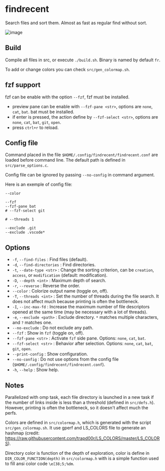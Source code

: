 # findrecent
Search files and sort them. Almost as fast as regular find without sort.

![image](https://github.com/user-attachments/assets/18061252-a22b-491c-a464-6316335c4b96)

## Build
Compile all files in src, or execute `./build.sh`. Binary is named by default `fr`.

To add or change colors you can check `src/gen_colormap.sh`.

## fzf support
fzf can be enable with the option `--fzf`, fzf must be installed.
- preview pane can be enable with `--fzf-pane <str>`, options are `none`, `cat`, `bat`. bat must be installed.
- if enter is pressed, the action define by `--fzf-select <str>`, options are `none`, `cat`, `bat`, `git`, `open`.
- press `ctrl+r` to reload.

## Config file
Command placed in the file `$HOME/.config/findrecent/findrecent.conf` are loaded before command line. The default path is defined in `src/parse_options.c`.

Config file can be ignored by passing `--no-config` in command argument. 

Here is an exemple of config file:
```
--color 

--fzf
--fzf-pane bat
# --fzf-select git

# --threads 1

--exclude .git
--exclude .vscode*
```

## Options

- `-f`, `--find-files` : Find files (default).
- `-d`, `--find-directories` : Find directories.
- `-t`, `--date-type <str>` : Change the sorting criterion, can be `creation`, `access`, or `modification` (default: modification).
- `-D`, `--depth <int>` : Maximum depth of search.
- `-r`, `--reverse` : Reverse the order.
- `--color` : Colorize output name (toggle on, off).
- `-T`, `--threads <int>` : Set the number of threads during the file search. It does not affect much because printing is often the bottleneck.
- `-I`, `--inc-max-fd` : Increase the maximum number of file descriptors opened at the same time (may be necessary with a lot of threads).
- `-e`, `--exclude <path>` : Exclude directory. `*` matches multiple characters, and `?` matches one.
- `--no-exclude` : Do not exclude any path.
- `--fzf` : Show in `fzf` (toggle on, off).
- `--fzf-pane <str>` : Activate `fzf` side pane. Options: `none`, `cat`, `bat`.
- `--fzf-select <str>` : Behavior after selection. Options: `none`, `cat`, `bat`, `git`, `open`.
- `--print-config` : Show configuration.
- `--no-config` : Do not use options from the config file (`$HOME/.config/findrecent/findrecent.conf`).
- `-h`, `--help` : Show help.

## Notes
Parallelized with omp task, each file directory is launched in a new task if the number of links inside is less than a threshold (defined in `src/defs.h`). However, printing is often the bottleneck, so it doesn't affect much the perfs.

Colors are defined in `src/colormap.h`, which is generated with the script `src/gen_colormap.sh`. It use gperf and LS_COLORS file to generate an hashmap (credit: <https://raw.githubusercontent.com/trapd00r/LS_COLORS/master/LS_COLORS>).

Directory color is function of the depth of exploration, color is define in `DIR_COLOR_FUNCTION(depth)` in `src/colormap.h` with is a simple function used to fill ansi color code  `\e[38;5;%dm`. 
